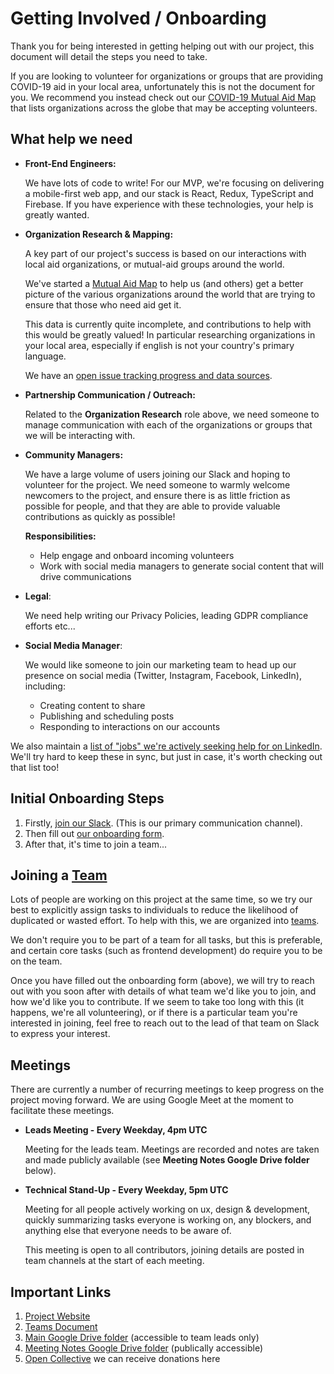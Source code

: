 # Getting Involved / Onboarding

Thank you for being interested in getting helping out with our project,
this document will detail the steps you need to take.

If you are looking to volunteer for organizations or groups that are providing
COVID-19 aid in your local area, unfortunately this is not the document for you.
We recommend you instead check out our
[COVID-19 Mutual Aid Map](https://map.reach4help.org/)
that lists organizations across the globe that may be accepting volunteers.

## What help we need

* **Front-End Engineers:**

  We have lots of code to write!
  For our MVP, we're focusing on delivering a mobile-first web app,
  and our stack is React, Redux, TypeScript and Firebase.
  If you have experience with these technologies,
  your help is greatly wanted.

* **Organization Research & Mapping:**

  A key part of our project's success is based on our interactions with local
  aid organizations, or mutual-aid groups around the world.

  We've started a [Mutual Aid Map](https://map.reach4help.org/) to help us
  (and others) get a better picture of the various organizations around the
  world that are trying to ensure that those who need aid get it.

  This data is currently quite incomplete,
  and contributions to help with this would be greatly valued!
  In particular researching organizations in your local area,
  especially if english is not your country's primary language.

  We have an [open issue tracking progress and data sources](https://github.com/reach4help/reach4help/issues/77).

* **Partnership Communication / Outreach:**

  Related to the **Organization Research** role above,
  we need someone to manage communication with each of the organizations or
  groups that we will be interacting with.

* **Community Managers:**

  We have a large volume of users joining our Slack and hoping to
  volunteer for the project.
  We need someone to warmly welcome newcomers to the project,
  and ensure there is as little friction as possible for people,
  and that they are able to provide valuable contributions
  as quickly as possible!

  **Responsibilities:**

  * Help engage and onboard incoming volunteers
  * Work with social media managers to generate social content that will drive communications

* **Legal**:

  We need help writing our Privacy Policies, leading GDPR compliance efforts
  etc...

* **Social Media Manager**:

  We would like someone to join our marketing team to head up our presence on
  social media (Twitter, Instagram, Facebook, LinkedIn), including:
  * Creating content to share
  * Publishing and scheduling posts
  * Responding to interactions on our accounts

We also maintain a [list of "jobs" we're actively seeking help for on LinkedIn](https://www.linkedin.com/company/reach4help-org/jobs/).
We'll try hard to keep these in sync,
but just in case, it's worth checking out that list too!

## Initial Onboarding Steps

1. Firstly, [join our Slack](https://join.slack.com/t/reach4help/shared_invite/zt-dfw74tza-3kB82faJgZMZObQ_x~gadg). (This is our primary communication channel).
1. Then fill out [our onboarding form](https://airtable.com/shr9WK5lm36pE3ESr).
1. After that, it's time to join a team...

## Joining a [Team](TEAMS.md)

Lots of people are working on this project at the same time,
so we try our best to explicitly assign tasks to individuals
to reduce the likelihood of duplicated or wasted effort.
To help with this, we are organized into [teams](TEAMS.md).

We don't require you to be part of a team for all tasks,
but this is preferable,
and certain core tasks (such as frontend development)
do require you to be on the team.

Once you have filled out the onboarding form (above),
we will try to reach out with you soon after with details
of what team we'd like you to join, and how we'd like you to contribute.
If we seem to take too long with this (it happens, we're all volunteering),
or if there is a particular team you're interested in joining,
feel free to reach out to the lead of that team on Slack
to express your interest.

## Meetings

There are currently a number of recurring meetings to keep progress on the
project moving forward.
We are using Google Meet at the moment to facilitate these meetings.

* **Leads Meeting - Every Weekday, 4pm UTC**

  Meeting for the leads team. Meetings are recorded and notes are taken and made
  publicly available (see **Meeting Notes Google Drive folder** below).

* **Technical Stand-Up - Every Weekday, 5pm UTC**

  Meeting for all people actively working on ux, design & development,
  quickly summarizing tasks everyone is working on,
  any blockers,
  and anything else that everyone needs to be aware of.

  This meeting is open to all contributors,
  joining details are posted in team channels at the start of each meeting.

## Important Links

1. [Project Website](https://reach4help.org/)
1. [Teams Document](TEAMS.md)
1. [Main Google Drive folder](https://drive.google.com/drive/u/1/folders/18Vg4e-OCuE9_bejf8kmhzc6dySC4T6KK) (accessible to team leads only)
1. [Meeting Notes Google Drive folder](https://drive.google.com/open?id=18Vg4e-OCuE9_bejf8kmhzc6dySC4T6KK) (publically accessible)
1. [Open Collective](https://opencollective.com/reach4help) we can receive donations here

